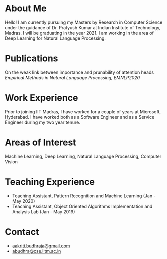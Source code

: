 <head>
 <title> Aakriti Budhraja </title>
</head>

# About Me
Hello! I am currently pursuing my Masters by Research in Computer Science under the guidance of Dr. Pratyush Kumar at Indian Institute of Technology, Madras.
I will be graduating in the year 2021. I am working in the area of Deep Learning for Natural Language Processing.

# Publications
On the weak link between importance and prunability of attention heads <br>
<i>Empirical Methods in Natural Language Processing, EMNLP2020</i>

# Work Experience
Prior to joining IIT Madras, I have worked for a couple of years at Microsoft, Hyderabad. I have worked both as a Software Engineer and as a Service Engineer during my two year tenure.

# Areas of Interest
Machine Learning, Deep Learning, Natural Language Processing, Computer Vision

# Teaching Experience
<ul>
 <li> Teaching Assistant, Pattern Recognition and Machine Learning (Jan - May 2020)
 <li> Teaching Assistant, Object Oriented Algorithms Implementation and Analysis Lab (Jan - May 2019)
</ul>

# Contact
* aakriti.budhraja@gmail.com
* abudhra@cse.iitm.ac.in
